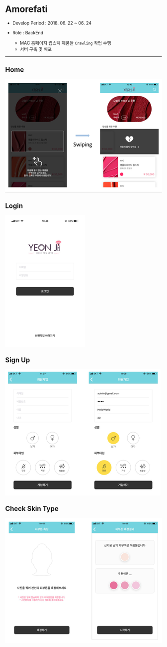 # Amorefati 

* Develop Period : 2018. 06. 22 ~ 06. 24

* Role : BackEnd
    - MAC 홈페이지 립스틱 제품들 `Crawling` 작업 수행
    - 서버 구축 및 배포

---


## Home 

<img align="center" src="https://github.com/goodGid/Amorefati/blob/master/public_resource/home.png" />




## Login

<img align="center" src="https://github.com/goodGid/Amorefati/blob/master/public_resource/login.png" />


## Sign Up 

<img align="center" src="https://github.com/goodGid/Amorefati/blob/master/public_resource/signup.png" />


## Check Skin Type

<img align="center" src="https://github.com/goodGid/Amorefati/blob/master/public_resource/check_skin_type.png" />

